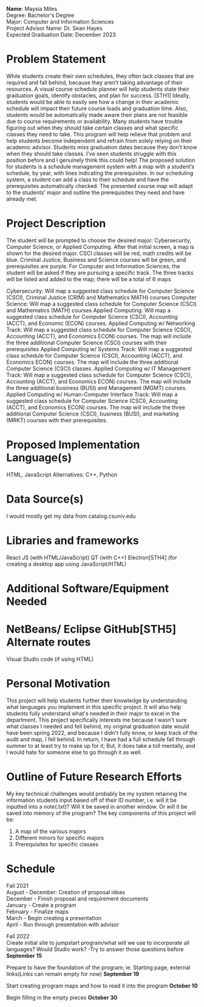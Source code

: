 **Name**: Maysia Miles  
Degree: Bachelor's Degree  
Major: Computer and Information Sciences  
Project Advisor Name: Dr. Sean Hayes  
Expected Graduation Date: December 2023
 
Problem Statement
=================

While students create their own schedules, they often lack classes that are required and fall behind, because they aren’t taking advantage of their resources.  A visual course schedule planner will help students state their graduation goals, identify obstacles, and plan for success. [STH1] Ideally, students would be able to easily see how a change in their academic schedule will impact their future course loads and graduation time. Also, students would be automatically made aware their plans are not feasible due to course requirements or availability. Many students have trouble figuring out when they should take certain classes and what specific classes they need to take. This program will help relieve that problem and help students become independent and refrain from solely relying on their academic advisor. Students miss graduation dates because they don’t know when they should take classes. I’ve seen students struggle with this position before and I genuinely think this could help! The proposed solution for students is a schedule management system with a map with a student’s schedule, by year, with lines indicating the prerequisites. In our scheduling system, a student can add a class to their schedule and have the prerequisites automatically checked. The presented course map will adapt to the students’ major and outline the prerequisites they need and have already met.
 
Project Description
===================

The student will be prompted to choose the desired major: Cybersecurity, Computer Science, or Applied Computing. After that initial screen, a map is shown for the desired major. CSCI classes will be red, math credits will be blue. Criminal Justice, Business and Science courses will be green, and prerequisites are purple. For Computer and Information Sciences, the student will be asked if they are pursuing a specific track. The three tracks will be listed and added to the map; there will be a total of 6 maps

Cybersecurity: Will map a suggested class schedule for Computer Science (CSCI), Criminal Justice (CRIM) and Mathematics MATH) courses
Computer Science: Will map a suggested class schedule for Computer Science (CSCI) and Mathematics (MATH) courses
Applied Computing: Will map a suggested class schedule for Computer Science (CSCI), Accounting (ACCT), and Economic (ECON) courses.
Applied Computing w/ Networking Track: Will map a suggested class schedule for Computer Science (CSCI), Accounting (ACCT), and Economics ECON) courses. The map will include the three additional Computer Science (CSCI) courses with their prerequisites
Applied Computing w/ Systems Track: Will map a suggested class schedule for Computer Science (CSCI), Accounting (ACCT), and Economics ECON) courses. The map will include the three additional Computer Science (CSCI) classes.
Applied Computing w/ IT Management Track: Will map a suggested class schedule for Computer Science (CSCI), Accounting (ACCT), and Economics ECON) courses. The map will include the three additional business (BUSI) and Management (MGMT) courses.
Applied Computing w/ Human-Computer Interface Track: Will map a suggested class schedule for Computer Science (CSCI), Accounting (ACCT), and Economics ECON) courses. The map will include the three additional Computer Science (CSCI), business (BUSI), and marketing (MRKT) courses with their prerequisites.



Proposed Implementation Language(s)
================
HTML, JavaScript
Alternatives:
C++, Python

Data Source(s)
=====
I would mostly get my data from catalog.csuniv.edu
 


Libraries and frameworks
=====
React JS (with HTML/JavaScript)
QT (with C++)
Electron[STH4]  (for creating a desktop app using JavaScript/HTML)
 
Additional Software/Equipment Needed
====
NetBeans/ Eclipse
GitHub[STH5] 
Alternate routes
===
Visual Studio code (if using HTML)
 
Personal Motivation
====
This project will help students further their knowledge by understanding what languages you implement in this specific project. It will also help students fully understand what's needed in their major to excel in the department. This project specifically interests me because I wasn't sure what classes I needed and fell behind, my original graduation date would have been spring 2022, and because I didn't fully know, or keep track of the audit and map, I fell behind. In return, I have had a full schedule fall through summer to at least try to make up for it; But, it does take a toll mentally, and I would hate for someone else to go through it as well.

Outline of Future Research Efforts  
=====
My key technical challenges would probably be my system retaining the information students input based off of their ID number, i.e. will it be inputted into a note(.txt)? Will it be saved in another window. Or will it be saved into memory of the program?
The key components of this project will be:
1. 	A map of the various majors
2. 	Different minors for specific majors
3. 	Prerequisites for specific classes
 
 
 
Schedule
=====
Fall 2021  
August - December: Creation of proposal ideas  
December - Finish proposal and  requirement documents  
January - Create a program  
February - Finalize maps  
March - Begin creating a presentation  
April - Run through presentation with advisor 

Fall 2022  
Create initial site to jumpstart program/what will we use to incorporate all languages? Would Studio work? -Try to answer those questions before **September 15**

Prepare to have the foundation of the program; ie. Starting page, external links(Links can remain empty for now) **September 19**  

Start creating program maps and how to read it into the program **October 10**  


Begin filling in the empty pieces **October 30**
